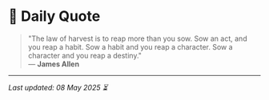 # 📜 Daily Quote

> "The law of harvest is to reap more than you sow. Sow an act, and you reap a habit. Sow a habit and you reap a character. Sow a character and you reap a destiny."  
> — **James Allen**

---

_Last updated: 08 May 2025 ⏳_
